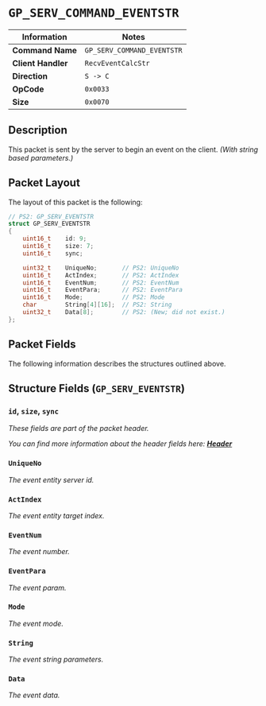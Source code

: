 # `GP_SERV_COMMAND_EVENTSTR`

| Information               | Notes |
|---                        |---    |
| **Command Name**          | `GP_SERV_COMMAND_EVENTSTR` |
| **Client Handler**        | `RecvEventCalcStr` |
| **Direction**             | `S -> C` |
| **OpCode**                | `0x0033` |
| **Size**                  | `0x0070` |

## Description

This packet is sent by the server to begin an event on the client. _(With string based parameters.)_

## Packet Layout

The layout of this packet is the following:

```cpp
// PS2: GP_SERV_EVENTSTR
struct GP_SERV_EVENTSTR
{
    uint16_t    id: 9;
    uint16_t    size: 7;
    uint16_t    sync;

    uint32_t    UniqueNo;       // PS2: UniqueNo
    uint16_t    ActIndex;       // PS2: ActIndex
    uint16_t    EventNum;       // PS2: EventNum
    uint16_t    EventPara;      // PS2: EventPara
    uint16_t    Mode;           // PS2: Mode
    char        String[4][16];  // PS2: String
    uint32_t    Data[8];        // PS2: (New; did not exist.)
};
```

## Packet Fields

The following information describes the structures outlined above.

## Structure Fields (`GP_SERV_EVENTSTR`)

### `id`, `size`, `sync`

_These fields are part of the packet header._

_You can find more information about the header fields here: [**Header**](/world/HEADER.md)_

### `UniqueNo`

_The event entity server id._

### `ActIndex`

_The event entity target index._

### `EventNum`

_The event number._

### `EventPara`

_The event param._

### `Mode`

_The event mode._

### `String`

_The event string parameters._

### `Data`

_The event data._
